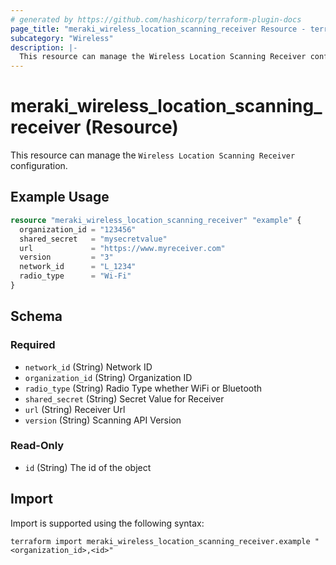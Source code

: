 ```yaml
---
# generated by https://github.com/hashicorp/terraform-plugin-docs
page_title: "meraki_wireless_location_scanning_receiver Resource - terraform-provider-meraki"
subcategory: "Wireless"
description: |-
  This resource can manage the Wireless Location Scanning Receiver configuration.
---
```


# meraki_wireless_location_scanning_receiver (Resource)

This resource can manage the `Wireless Location Scanning Receiver` configuration.

## Example Usage

```terraform
resource "meraki_wireless_location_scanning_receiver" "example" {
  organization_id = "123456"
  shared_secret   = "mysecretvalue"
  url             = "https://www.myreceiver.com"
  version         = "3"
  network_id      = "L_1234"
  radio_type      = "Wi-Fi"
}
```

<!-- schema generated by tfplugindocs -->
## Schema

### Required

- `network_id` (String) Network ID
- `organization_id` (String) Organization ID
- `radio_type` (String) Radio Type whether WiFi or Bluetooth
- `shared_secret` (String) Secret Value for Receiver
- `url` (String) Receiver Url
- `version` (String) Scanning API Version

### Read-Only

- `id` (String) The id of the object

## Import

Import is supported using the following syntax:

```shell
terraform import meraki_wireless_location_scanning_receiver.example "<organization_id>,<id>"
```
